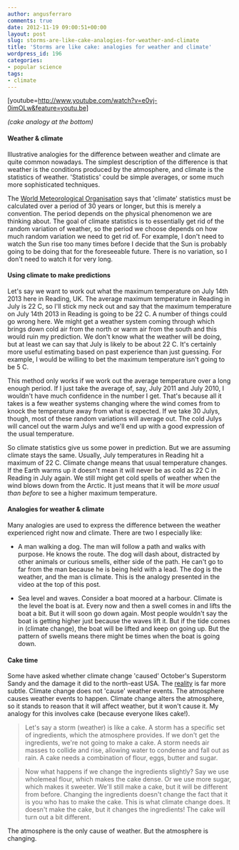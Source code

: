 ```yaml
---
author: angusferraro
comments: true
date: 2012-11-19 09:00:51+00:00
layout: post
slug: storms-are-like-cake-analogies-for-weather-and-climate
title: 'Storms are like cake: analogies for weather and climate'
wordpress_id: 196
categories:
- popular science
tags:
- climate
---
```


[youtube=http://www.youtube.com/watch?v=e0vj-0imOLw&feature=youtu.be]

_(cake analogy at the bottom)_

#### Weather & climate

Illustrative analogies for the difference between weather and climate
are quite common nowadays. The simplest description of the difference
is that weather is the conditions produced by the atmosphere, and
climate is the statistics of weather. 'Statistics' could be simple
averages, or some much more sophisticated techniques.

The
[World Meteorological Organisation](http://www.wmo.int/pages/prog/wcp/ccl/faqs.html#q1)
says that 'climate' statistics must be calculated over a period of 30
years or longer, but this is merely a convention. The period depends
on the physical phenomenon we are thinking about. The goal of climate
statistics is to essentially get rid of the random variation of
weather, so the period we choose depends on how much random variation
we need to get rid of. For example, I don't need to watch the Sun rise
too many times before I decide that the Sun is probably going to be
doing that for the foreseeable future. There is no variation, so I
don't need to watch it for very long.

#### Using climate to make predictions

Let's say we want to work out what the maximum temperature on July
14th 2013 here in Reading, UK. The average maximum temperature in
Reading in July is 22 C, so I'll stick my neck out and say that the
maximum temperature on July 14th 2013 in Reading is going to be 22
C. A number of things could go wrong here. We might get a weather
system coming through which brings down cold air from the north or
warm air from the south and this would ruin my prediction. We don't
know what the weather will be doing, but at least we can say that July
is likely to be about 22 C. It's certainly more useful estimating
based on past experience than just guessing. For example, I would be
willing to bet the maximum temperature isn't going to be 5 C.

This method only works if we work out the average temperature over a
long enough period. If I just take the average of, say, July 2011 and
July 2010, I wouldn't have much confidence in the number I get. That's
because all it takes is a few weather systems changing where the wind
comes from to knock the temperature away from what is expected. If we
take 30 Julys, though, most of these random variations will average
out. The cold Julys will cancel out the warm Julys and we'll end up
with a good expression of the usual temperature.

So climate statistics give us some power in prediction. But we are
assuming climate stays the same. Usually, July temperatures in Reading
hit a maximum of 22 C. Climate change means that usual temperature
changes. If the Earth warms up it doesn't mean it will never be as
cold as 22 C in Reading in July again. We still might get cold spells
of weather when the wind blows down from the Arctic. It just means
that it will be _more usual than before_ to see a higher maximum
temperature.

#### Analogies for weather & climate

Many analogies are used to express the difference between the weather
experienced right now and climate. There are two I especially like:

  * A man walking a dog. The man will follow a path and walks with
    purpose. He knows the route. The dog will dash about, distracted
    by other animals or curious smells, either side of the path. He
    can't go to far from the man because he is being held with a
    lead. The dog is the weather, and the man is climate. This is the
    analogy presented in the video at the top of this post.
    
  * Sea level and waves. Consider a boat moored at a harbour. Climate
    is the level the boat is at. Every now and then a swell comes in
    and lifts the boat a bit. But it will soon go down again. Most
    people wouldn't say the boat is getting higher just because the
    waves lift it. But if the tide comes in (climate change), the boat
    will be lifted and keep on going up. But the pattern of swells
    means there might be times when the boat is going down.

#### Cake time

Some have asked whether climate change 'caused' October's Superstorm
Sandy and the damage it did to the north-east USA. The
[reality](http://www.washingtonpost.com/blogs/capital-weather-gang/post/the-whole-truth-about-superstorm-sandy-and-climate-change/2012/11/15/d3b7ceea-29e4-11e2-bab2-eda299503684_blog.html)
is far more subtle. Climate change does not 'cause' weather
events. The atmosphere causes weather events to happen. Climate change
alters the atmosphere, so it stands to reason that it will affect
weather, but it won't cause it. My analogy for this involves cake
(because everyone likes cake!).


>  Let's say a storm (weather) is like a cake. A storm has a specific
> set of ingredients, which the atmosphere provides. If we don't get
> the ingredients, we're not going to make a cake. A storm needs air
> masses to collide and rise, allowing water to condense and fall out
> as rain. A cake needs a combination of flour, eggs, butter and
> sugar.

>  Now what happens if we change the ingredients slightly? Say we use
> wholemeal flour, which makes the cake dense. Or we use more sugar,
> which makes it sweeter. We'll still make a cake, but it will be
> different from before. Changing the ingredients doesn't change the
> fact that it is you who has to make the cake. This is what climate
> change does. It doesn't make the cake, but it changes the
> ingredients! The cake will turn out a bit different.  </blockquote>

The atmosphere is the only cause of weather. But the atmosphere is
changing.
